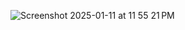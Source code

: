 ![Screenshot 2025-01-11 at 11 55 21 PM](https://github.com/user-attachments/assets/23eae2dd-5882-470e-83e4-8b69544d98b7)
